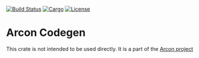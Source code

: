 [![Build Status](https://dev.azure.com/arcon-cda/arcon/_apis/build/status/cda-group.arcon?branchName=master)](https://dev.azure.com/arcon-cda/arcon/_build/latest?definitionId=1&branchName=master)
[![Cargo](https://img.shields.io/badge/crates.io-v0.1.3-orange)](https://crates.io/crates/arcon_codegen)
[![License](https://img.shields.io/badge/License-BSD%203--Clause-blue)](https://github.com/cda-group/arcon)

# Arcon Codegen

This crate is not intended to be used directly. It is a part of the [Arcon project](https://github.com/cda-group/arcon)
